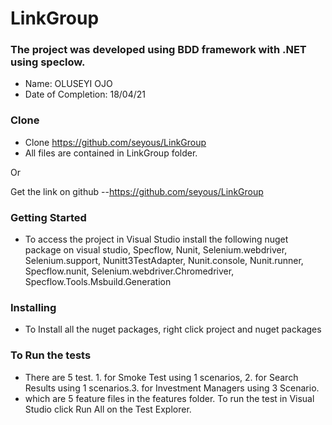 # LinkGroup

### The project was developed using BDD framework with .NET using speclow.

* Name:  OLUSEYI OJO
* Date of Completion: 18/04/21 

### Clone
- Clone https://github.com/seyous/LinkGroup
- All files are contained in LinkGroup folder.

Or

Get the link on github
--https://github.com/seyous/LinkGroup


### Getting Started
* To access the project in Visual Studio install the following nuget package on visual studio, Specflow, Nunit, Selenium.webdriver, Selenium.support, Nunitt3TestAdapter, Nunit.console, Nunit.runner, Specflow.nunit, Selenium.webdriver.Chromedriver, Specflow.Tools.Msbuild.Generation


### Installing
* To Install all the nuget packages, right click project and nuget packages



### To Run the tests
* There are 5 test. 1. for Smoke Test using 1 scenarios, 2. for Search Results using 1 scenarios.3. for Investment Managers using  3 Scenario.
* which are 5 feature files in the features folder. To run the test in Visual Studio click Run All on the Test Explorer.


